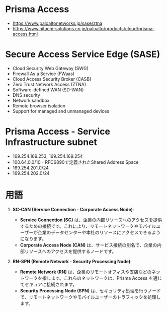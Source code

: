 # Prisma Access
- https://www.paloaltonetworks.jp/sase/ztna
- https://www.hitachi-solutions.co.jp/paloalto/products/cloud/prisma-access.html
# Secure Access Service Edge (SASE)
- Cloud Security Web Gateway (SWG)
- Firewall As a Service (FWaas)
- Cloud Access Security Broker (CASB)
- Zero Trust Network Access (ZTNA)
- Software-defined WAN (SD-WAN)
- DNS security
- Network sandbox
- Remote browser isolation
- Support for managed and unmanaged devices
# Prisma Access - Service Infrastructure subnet
- 169.254.169.253, 169.254.169.254
- 100.64.0.0/10 - RFC6890で定義されたShared Address Space
- 169.254.201.0/24
- 169.254.202.0/24
# 用語
1. **SC-CAN (Service Connection - Corporate Access Node)**:
   - **Service Connection (SC)** は、企業の内部リソースへのアクセスを提供するための接続です。これにより、リモートネットワークやモバイルユーザーが企業のデータセンターや本社のリソースにアクセスできるようになります。
   - **Corporate Access Node (CAN)** は、サービス接続の別名で、企業の内部リソースへのアクセスを提供するノードです。

2. **RN-SPN (Remote Network - Security Processing Node)**:
   - **Remote Network (RN)** は、企業のリモートオフィスや支店などのネットワークを指します。これらのネットワークは、Prisma Access を通じてセキュアに接続されます。
   - **Security Processing Node (SPN)** は、セキュリティ処理を行うノードで、リモートネットワークやモバイルユーザーのトラフィックを処理します。
